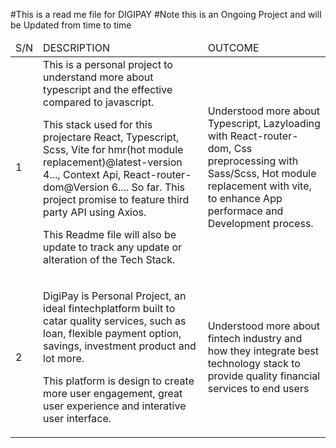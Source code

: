 #This is a read me file for DIGIPAY
#Note this is an Ongoing Project and will be Updated from time to time
<table>
	<thead>
		<tr>
			<td>S/N</td>
			<td>DESCRIPTION</td>
			<td>OUTCOME</td>
		</tr>
	</thead>
	<tbody>
		<tr>
			<td>1</td>
			<td>
				This is a personal project to understand more about typescript and the effective compared to javascript.
				<p>
					This stack used for this projectare React, Typescript, Scss, Vite for hmr(hot module replacement)@latest-version 4..., Context Api, React-router-dom@Version 6.... So far. This project promise to feature third party API using Axios.</p> 
					<p>This Readme file will also be update to track any update or alteration of the Tech Stack.
				</p>
			</td>
			<td>Understood more about Typescript, Lazyloading with React-router-dom, Css preprocessing with Sass/Scss, Hot module replacement with vite, to enhance App performace and Development process.
			</td>
		</tr>
		<tr>
			<td>2</td>
			<td>
			<p>DigiPay is Personal Project, an ideal fintechplatform built to catar quality services, such as loan, flexible payment option, savings, investment product and lot more.</p>
			<p>This platform is design to create more user engagement, great user experience and interative user interface. 
			</td>
			<td>Understood more about fintech industry and how they integrate best technology stack to provide quality financial services to end users</td>
		</tr>
	</tbody>
</table>
